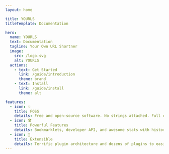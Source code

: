 ```yaml
---
layout: home

title: YOURLS
titleTemplate: Documentation

hero:
  name: YOURLS
  text: Documentation
  tagline: Your Own URL Shortner
  image:
    src: /logo.svg
    alt: YOURLS
  actions:
    - text: Get Started
      link: /guide/introduction
      theme: brand
    - text: Install
      link: /guide/install
      theme: alt

features:
  - icon: 💡
    title: FOSS
    details: Free and open-source software. No strings attached. Full control over your data, on your own domain.
  - icon: 🛠️
    title: Powerful Features
    details: Bookmarklets, developer API, and awesome stats with historical click reports, referrers tracking and visitors geo-location.
  - icon: 🔩
    title: Extensible
    details: Terrific plugin architecture and dozens of plugins to easily implement new features. Make YOURLS work exactly the way you need. Endless possibilities.
---
```

